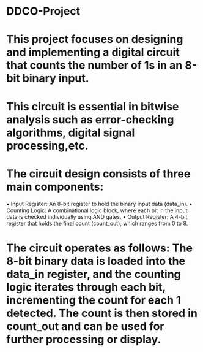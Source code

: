 # DDCO-Project
#	This project focuses on designing and implementing a digital circuit that counts the number of 1s in an 8-bit binary input. 
# This circuit is essential in bitwise analysis such as error-checking algorithms, digital signal processing,etc.
# The circuit design consists of three main components:
•	Input Register: An 8-bit register to hold the binary input data (data_in).
•	Counting Logic: A combinational logic block, where each bit in the input data is checked individually using AND gates.
•	Output Register: A 4-bit register that holds the final count (count_out), which ranges from 0 to 8.
# The circuit operates as follows: The 8-bit binary data is loaded into the data_in register, and the counting logic iterates through each bit, incrementing the count for each 1 detected. The count is then stored in count_out and can be       used for further processing or display.
